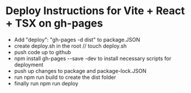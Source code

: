 # Deploy Instructions for Vite + React + TSX on gh-pages

 - Add "deploy": "gh-pages -d dist" to package.JSON
 - create deploy.sh in the root // touch deploy.sh
 - push code up to github
 - npm install gh-pages --save -dev to install necessary scripts for deployment
 - push up changes to package and package-lock.JSON
 - run npm run build to create the dist folder
 - finally run npm run deploy